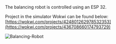 The balancing robot is controlled using an ESP 32.

Project in the simulator Wokwi can be found below:
[https://wokwi.com/projects/424801262978532353](https://wokwi.com/projects/436708660174793729)

![Balancing-Robot]([[https://github.com/A13x07/LED-stripBlynk/raw/main/schematic.png](https://github.com/user-attachments/assets/4631f404-ba58-482b-a1a6-3cce1e6a8b2a))

